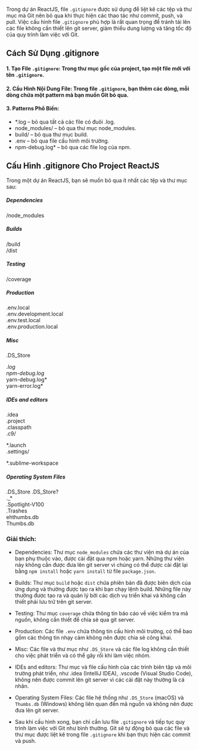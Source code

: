 Trong dự án ReactJS, file `.gitignore` được sử dụng để liệt kê các tệp và thư mục mà Git nên bỏ qua khi thực hiện các thao tác như commit, push, và pull. Việc cấu hình file `.gitignore` phù hợp là rất quan trọng để tránh tải lên các file không cần thiết lên git server, giảm thiểu dung lượng và tăng tốc độ của quy trình làm việc với Git.

## Cách Sử Dụng .gitignore
#### 1. Tạo File `.gitignore`: Trong thư mục gốc của project, tạo một file mới với tên `.gitignore`.

#### 2. Cấu Hình Nội Dung File: Trong file `.gitignore`, bạn thêm các dòng, mỗi dòng chứa một pattern mà bạn muốn Git bỏ qua.

#### 3. Patterns Phổ Biến:

- *.log – bỏ qua tất cả các file có đuôi .log.
- node_modules/ – bỏ qua thư mục node_modules.
- build/ – bỏ qua thư mục build.
- .env – bỏ qua file cấu hình môi trường.
- npm-debug.log* – bỏ qua các file log của npm.
## Cấu Hình .gitignore Cho Project ReactJS
Trong một dự án ReactJS, bạn sẽ muốn bỏ qua ít nhất các tệp và thư mục sau:

##### Dependencies
/node_modules

##### Builds
/build </br>
/dist

##### Testing
/coverage

##### Production
.env.local</br>
.env.development.local</br>
.env.test.local</br>
.env.production.local

##### Misc
.DS_Store</br>

*.log</br>
npm-debug.log*</br>
yarn-debug.log*</br>
yarn-error.log*

##### IDEs and editors
.idea</br>
.project</br>
.classpath</br>
.c9/</br>

*.launch</br>
.settings/</br>

*.sublime-workspace

##### Operating System Files
.DS_Store
.DS_Store?</br>
._*</br>
.Spotlight-V100</br>
.Trashes</br>
ehthumbs.db</br>
Thumbs.db
### Giải thích:

- Dependencies: Thư mục `node_modules` chứa các thư viện mà dự án của bạn phụ thuộc vào, được cài đặt qua npm hoặc yarn. Những thư viện này không cần được đưa lên git server vì chúng có thể được cài đặt lại bằng `npm install` hoặc `yarn install` từ file `package.json`.

- Builds: Thư mục `build` hoặc `dist` chứa phiên bản đã được biên dịch của ứng dụng và thường được tạo ra khi bạn chạy lệnh build. Những file này thường được tạo ra và quản lý bởi các dịch vụ triển khai và không cần thiết phải lưu trữ trên git server.

- Testing: Thư mục `coverage` chứa thông tin báo cáo về việc kiểm tra mã nguồn, không cần thiết để chia sẻ qua git server.

- Production: Các file `.env` chứa thông tin cấu hình môi trường, có thể bao gồm các thông tin nhạy cảm không nên được chia sẻ công khai.

- Misc: Các file và thư mục như `.DS_Store` và các file log không cần thiết cho việc phát triển và có thể gây rối khi làm việc nhóm.

- IDEs and editors: Thư mục và file cấu hình của các trình biên tập và môi trường phát triển, như .idea (IntelliJ IDEA), .vscode (Visual Studio Code), không nên được commit lên git server vì các cài đặt này thường là cá nhân.

- Operating System Files: Các file hệ thống như `.DS_Store` (macOS) và `Thumbs.db` (Windows) không liên quan đến mã nguồn và không nên được đưa lên git server.

- Sau khi cấu hình xong, bạn chỉ cần lưu file `.gitignore` và tiếp tục quy trình làm việc với Git như bình thường. Git sẽ tự động bỏ qua các file và thư mục được liệt kê trong file `.gitignore` khi bạn thực hiện các commit và push.